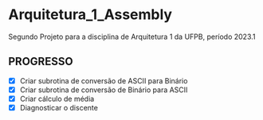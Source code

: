 # Arquitetura_1_Assembly
Segundo Projeto para a disciplina de Arquitetura 1 da UFPB, período 2023.1

## PROGRESSO

- [x] Criar subrotina de conversão de ASCII para Binário
- [x] Criar subrotina de conversão de Binário para ASCII
- [x] Criar cálculo de média
- [x] Diagnosticar o discente
